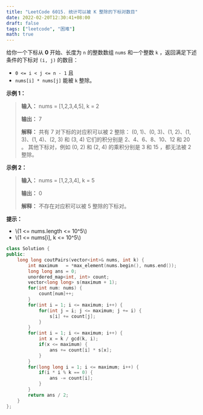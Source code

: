 ```yaml
---
title: "LeetCode 6015. 统计可以被 K 整除的下标对数目"
date: 2022-02-20T12:30:41+08:00
draft: false
tags: ["leetcode", "困难"]
math: true
---
```


给你一个下标从 **0** 开始、长度为 `n` 的整数数组 `nums` 和一个整数 `k` ，返回满足下述条件的下标对 `(i, j)` 的数目：

- `0 <= i < j <= n - 1` 且
- `nums[i] * nums[j]` 能被 `k` 整除。

<!--more-->

**示例 1：**

> **输入：** nums = [1,2,3,4,5], k = 2
>
> **输出：** 7
>
> **解释：**
> 共有 7 对下标的对应积可以被 2 整除：
> (0, 1)、(0, 3)、(1, 2)、(1, 3)、(1, 4)、(2, 3) 和 (3, 4)
> 它们的积分别是 2、4、6、8、10、12 和 20 。
> 其他下标对，例如 (0, 2) 和 (2, 4) 的乘积分别是 3 和 15 ，都无法被 2 整除。

**示例 2：**

> **输入：** nums = [1,2,3,4], k = 5
>
> **输出：** 0
>
> **解释：** 不存在对应积可以被 5 整除的下标对。

**提示：**

- \\(1 <= nums.length <= 10^5\\)
- \\(1 <= nums[i], k <= 10^5\\)

```cpp
class Solution {
public:
    long long coutPairs(vector<int>& nums, int k) {
        int maximum   = *max_element(nums.begin(), nums.end());
        long long ans = 0;
        unordered_map<int, int> count;
        vector<long long> s(maximum + 1);
        for(int num: nums) {
            count[num]++;
        }
        for(int i = 1; i <= maximum; i++) {
            for(int j = i; j <= maximum; j += i) {
                s[i] += count[j];
            }
        }
        for(int i = 1; i <= maximum; i++) {
            int x = k / gcd(k, i);
            if(x <= maximum) {
                ans += count[i] * s[x];
            }
        }
        for(long long i = 1; i <= maximum; i++) {
            if(i * i % k == 0) {
                ans -= count[i];
            }
        }
        return ans / 2;
    }
};
```
